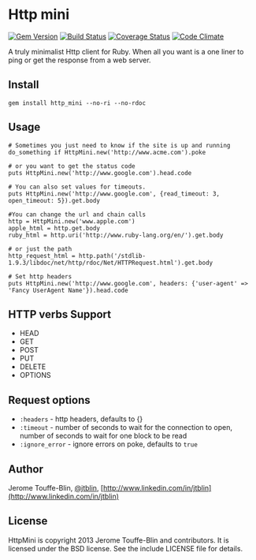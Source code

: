 # Http mini

[![Gem Version](https://badge.fury.io/rb/http_mini.png)](http://badge.fury.io/rb/http_mini)
[![Build Status](https://travis-ci.org/jtblin/http_mini.png)](https://travis-ci.org/jtblin/http_mini)
[![Coverage Status](https://coveralls.io/repos/jtblin/http_mini/badge.png?branch=master)](https://coveralls.io/r/jtblin/http_mini?branch=master)
[![Code Climate](https://codeclimate.com/github/jtblin/http_mini.png)](https://codeclimate.com/github/jtblin/http_mini)

A truly minimalist Http client for Ruby. When all you want is
a one liner to ping or get the response from a web server.

## Install

    gem install http_mini --no-ri --no-rdoc

## Usage

    # Sometimes you just need to know if the site is up and running
    do_something if HttpMini.new('http://www.acme.com').poke

    # or you want to get the status code
    puts HttpMini.new('http://www.google.com').head.code

    # You can also set values for timeouts.
    puts HttpMini.new('http://www.google.com', {read_timeout: 3, open_timeout: 5}).get.body

    #You can change the url and chain calls
    http = HttpMini.new('www.apple.com')
    apple_html = http.get.body
    ruby_html = http.uri('http://www.ruby-lang.org/en/').get.body

    # or just the path
    http_request_html = http.path('/stdlib-1.9.3/libdoc/net/http/rdoc/Net/HTTPRequest.html').get.body

    # Set http headers
    puts HttpMini.new('http://www.google.com', headers: {'user-agent' => 'Fancy UserAgent Name'}).head.code

## HTTP verbs Support

* HEAD
* GET
* POST
* PUT
* DELETE
* OPTIONS

## Request options

* `:headers` - http headers, defaults to {}
* `:timeout` - number of seconds to wait for the connection to open, number of seconds to wait for one block to be read
* `:ignore_error` - ignore errors on poke, defaults to `true`

## Author

Jerome Touffe-Blin, [@jtblin](https://twitter.com/jtlbin), [http://www.linkedin.com/in/jtblin](http://www.linkedin.com/in/jtblin)

## License

HttpMini is copyright 2013 Jerome Touffe-Blin and contributors. It is licensed under the BSD license.
See the include LICENSE file for details.

